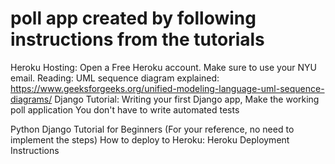 # poll app created by following instructions from the tutorials
Heroku Hosting:
Open a Free Heroku account. Make sure to use your NYU email.
Reading:
UML sequence diagram explained: 
https://www.geeksforgeeks.org/unified-modeling-language-uml-sequence-diagrams/
Django Tutorial:
Writing your first Django app,
Make the working poll application
You don't have to write automated tests 

Python Django Tutorial for Beginners (For your reference, no need to implement the steps)
How to deploy to Heroku:
Heroku Deployment Instructions

